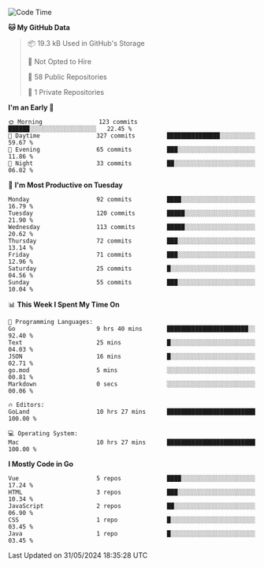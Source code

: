 <!--START_SECTION:waka-->
![Code Time](http://img.shields.io/badge/Code%20Time-1%2C113%20hrs%2048%20mins-blue)

**🐱 My GitHub Data** 

> 📦 19.3 kB Used in GitHub's Storage 
 > 
> 🚫 Not Opted to Hire
 > 
> 📜 58 Public Repositories 
 > 
> 🔑 1 Private Repositories 
 > 
**I'm an Early 🐤** 

```text
🌞 Morning                123 commits         ██████░░░░░░░░░░░░░░░░░░░   22.45 % 
🌆 Daytime                327 commits         ███████████████░░░░░░░░░░   59.67 % 
🌃 Evening                65 commits          ███░░░░░░░░░░░░░░░░░░░░░░   11.86 % 
🌙 Night                  33 commits          ██░░░░░░░░░░░░░░░░░░░░░░░   06.02 % 
```
📅 **I'm Most Productive on Tuesday** 

```text
Monday                   92 commits          ████░░░░░░░░░░░░░░░░░░░░░   16.79 % 
Tuesday                  120 commits         █████░░░░░░░░░░░░░░░░░░░░   21.90 % 
Wednesday                113 commits         █████░░░░░░░░░░░░░░░░░░░░   20.62 % 
Thursday                 72 commits          ███░░░░░░░░░░░░░░░░░░░░░░   13.14 % 
Friday                   71 commits          ███░░░░░░░░░░░░░░░░░░░░░░   12.96 % 
Saturday                 25 commits          █░░░░░░░░░░░░░░░░░░░░░░░░   04.56 % 
Sunday                   55 commits          ███░░░░░░░░░░░░░░░░░░░░░░   10.04 % 
```


📊 **This Week I Spent My Time On** 

```text
💬 Programming Languages: 
Go                       9 hrs 40 mins       ███████████████████████░░   92.40 % 
Text                     25 mins             █░░░░░░░░░░░░░░░░░░░░░░░░   04.03 % 
JSON                     16 mins             █░░░░░░░░░░░░░░░░░░░░░░░░   02.71 % 
go.mod                   5 mins              ░░░░░░░░░░░░░░░░░░░░░░░░░   00.81 % 
Markdown                 0 secs              ░░░░░░░░░░░░░░░░░░░░░░░░░   00.06 % 

🔥 Editors: 
GoLand                   10 hrs 27 mins      █████████████████████████   100.00 % 

💻 Operating System: 
Mac                      10 hrs 27 mins      █████████████████████████   100.00 % 
```

**I Mostly Code in Go** 

```text
Vue                      5 repos             ████░░░░░░░░░░░░░░░░░░░░░   17.24 % 
HTML                     3 repos             ███░░░░░░░░░░░░░░░░░░░░░░   10.34 % 
JavaScript               2 repos             ██░░░░░░░░░░░░░░░░░░░░░░░   06.90 % 
CSS                      1 repo              █░░░░░░░░░░░░░░░░░░░░░░░░   03.45 % 
Java                     1 repo              █░░░░░░░░░░░░░░░░░░░░░░░░   03.45 % 
```




 Last Updated on 31/05/2024 18:35:28 UTC
<!--END_SECTION:waka-->
